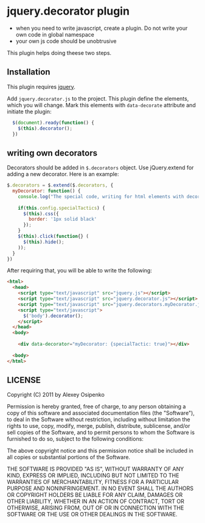 # jquery.decorator plugin #

 - when you need to write javascript, create a plugin. Do not write your own code in global namespace
 - your own js code should be unobtrusive

This plugin helps doing theese two steps.

## Installation ##

This plugin requires [jquery](http://jquery.com/). 

Add ```jquery.decorator.js``` to the project. This plugin define the elements, which you will change. Mark this elements with ```data-decorate``` attribute and initiate the plugin: 

``` JavaScript
  $(document).ready(function() {
    $(this).decorator();
  })
```

## writing own decorators ##

Decorators should be added in ```$.decorators``` object. Use jQuery.extend for adding a new decorator. Here is an example:

``` JavaScript
$.decorators = $.extend($.decorators, {
  myDecorator: function() {
    console.log("The special code, writing for html elements with decorator type 'myDecorator'");
    
    if(this.config.specialTactics) {
      $(this).css({
        border: '1px solid black'
      });
    }
    $(this).click(function{} (
      $(this).hide();
    ));
  }
})
```

After requiring that, you will be able to write the following:

``` html
<html>
  <head>
    <script type="text/javascript" src="jquery.js"></script>
    <script type="text/javascript" src="jquery.decorator.js"></script>
    <script type="text/javascript" src="jquery.decorators.myDecorator.js"></script>
    <script type="text/javascript">
      $('body').decorator();
    </script>
  </head>
  <body>
    
    <div data-decorator="myDecorator: {specialTactic: true}"></div>
    
  <body>
</html>
```

## LICENSE ##

Copyright (C) 2011 by Alexey Osipenko

Permission is hereby granted, free of charge, to any person obtaining a copy
of this software and associated documentation files (the "Software"), to deal
in the Software without restriction, including without limitation the rights
to use, copy, modify, merge, publish, distribute, sublicense, and/or sell
copies of the Software, and to permit persons to whom the Software is
furnished to do so, subject to the following conditions:

The above copyright notice and this permission notice shall be included in
all copies or substantial portions of the Software.

THE SOFTWARE IS PROVIDED "AS IS", WITHOUT WARRANTY OF ANY KIND, EXPRESS OR
IMPLIED, INCLUDING BUT NOT LIMITED TO THE WARRANTIES OF MERCHANTABILITY,
FITNESS FOR A PARTICULAR PURPOSE AND NONINFRINGEMENT. IN NO EVENT SHALL THE
AUTHORS OR COPYRIGHT HOLDERS BE LIABLE FOR ANY CLAIM, DAMAGES OR OTHER
LIABILITY, WHETHER IN AN ACTION OF CONTRACT, TORT OR OTHERWISE, ARISING FROM,
OUT OF OR IN CONNECTION WITH THE SOFTWARE OR THE USE OR OTHER DEALINGS IN
THE SOFTWARE.

